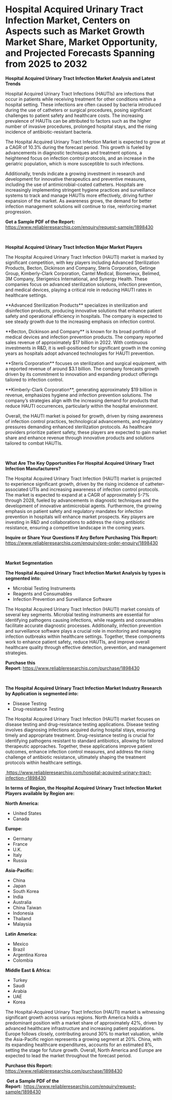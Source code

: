 <p><h1>Hospital Acquired Urinary Tract Infection Market, Centers on Aspects such as Market Growth Market Share, Market Opportunity, and Projected Forecasts Spanning from 2025 to 2032</h1></p><p><strong>Hospital Acquired Urinary Tract Infection Market Analysis and Latest Trends</strong></p>
<p><p>Hospital Acquired Urinary Tract Infections (HAUTIs) are infections that occur in patients while receiving treatment for other conditions within a hospital setting. These infections are often caused by bacteria introduced during the use of catheters or surgical procedures, posing significant challenges to patient safety and healthcare costs. The increasing prevalence of HAUTIs can be attributed to factors such as the higher number of invasive procedures, prolonged hospital stays, and the rising incidence of antibiotic-resistant bacteria.</p><p>The Hospital Acquired Urinary Tract Infection Market is expected to grow at a CAGR of 10.3% during the forecast period. This growth is fueled by advancements in diagnostic techniques and treatment options, a heightened focus on infection control protocols, and an increase in the geriatric population, which is more susceptible to such infections. </p><p>Additionally, trends indicate a growing investment in research and development for innovative therapeutics and preventive measures, including the use of antimicrobial-coated catheters. Hospitals are increasingly implementing stringent hygiene practices and surveillance systems to track and manage HAUTIs more effectively, driving further expansion of the market. As awareness grows, the demand for better infection management solutions will continue to rise, reinforcing market progression.</p></p>
<p><strong>Get a Sample PDF of the Report:&nbsp;</strong> <a href="https://www.reliableresearchiq.com/enquiry/request-sample/1898430?utm_campaign=3081&utm_medium=2&utm_source=Github&utm_content=ia&utm_term=12042025&utm_id=hospital-acquired-urinary-tract-infection">https://www.reliableresearchiq.com/enquiry/request-sample/1898430</a></p>
<p>&nbsp;</p>
<p><strong>Hospital Acquired Urinary Tract Infection Major Market Players</strong></p>
<p><p>The Hospital Acquired Urinary Tract Infection (HAUTI) market is marked by significant competition, with key players including Advanced Sterilization Products, Becton, Dickinson and Company, Steris Corporation, Getinge Group, Kimberly-Clark Corporation, Cantel Medical, Biomerieux, Belimed, 3M Company, Sterigenics International, and Synergy Health. These companies focus on advanced sterilization solutions, infection prevention, and medical devices, playing a critical role in reducing HAUTI rates in healthcare settings.</p><p>**Advanced Sterilization Products** specializes in sterilization and disinfection products, producing innovative solutions that enhance patient safety and operational efficiency in hospitals. The company is expected to see steady growth due to the increasing emphasis on infection control.</p><p>**Becton, Dickinson and Company** is known for its broad portfolio of medical devices and infection prevention products. The company reported sales revenue of approximately $17 billion in 2022. With continuous investments in R&D, it is well-positioned for significant growth in the coming years as hospitals adopt advanced technologies for HAUTI prevention.</p><p>**Steris Corporation** focuses on sterilization and surgical equipment, with a reported revenue of around $3.1 billion. The company forecasts growth driven by its commitment to innovation and expanding product offerings tailored to infection control.</p><p>**Kimberly-Clark Corporation**, generating approximately $19 billion in revenue, emphasizes hygiene and infection prevention solutions. The company’s strategies align with the increasing demand for products that reduce HAUTI occurrences, particularly within the hospital environment.</p><p>Overall, the HAUTI market is poised for growth, driven by rising awareness of infection control practices, technological advancements, and regulatory pressures demanding enhanced sterilization protocols. As healthcare providers prioritize patient safety, these players are expected to gain market share and enhance revenue through innovative products and solutions tailored to combat HAUTIs.</p></p>
<p>&nbsp;</p>
<p><strong>What Are The Key Opportunities For Hospital Acquired Urinary Tract Infection Manufacturers?</strong></p>
<p><p>The Hospital Acquired Urinary Tract Infection (HAUTI) market is projected to experience significant growth, driven by the rising incidence of catheter-associated UTIs and increasing awareness of infection control protocols. The market is expected to expand at a CAGR of approximately 5-7% through 2028, fueled by advancements in diagnostic techniques and the development of innovative antimicrobial agents. Furthermore, the growing emphasis on patient safety and regulatory mandates for infection prevention in hospitals will enhance market prospects. Key players are investing in R&D and collaborations to address the rising antibiotic resistance, ensuring a competitive landscape in the coming years.</p></p>
<p><strong>Inquire or Share Your Questions If Any Before Purchasing This Report:</strong> <a href="https://www.reliableresearchiq.com/enquiry/pre-order-enquiry/1898430?utm_campaign=3081&utm_medium=2&utm_source=Github&utm_content=ia&utm_term=12042025&utm_id=hospital-acquired-urinary-tract-infection">https://www.reliableresearchiq.com/enquiry/pre-order-enquiry/1898430</a></p>
<p>&nbsp;</p>
<p><strong>Market Segmentation</strong></p>
<p><strong>The Hospital Acquired Urinary Tract Infection Market Analysis by types is segmented into:</strong></p>
<p><ul><li>Microbial Testing Instruments</li><li>Reagents and Consumables</li><li>Infection Prevention and Surveillance Software</li></ul></p>
<p><p>The Hospital Acquired Urinary Tract Infection (HAUTI) market consists of several key segments. Microbial testing instruments are essential for identifying pathogens causing infections, while reagents and consumables facilitate accurate diagnostic processes. Additionally, infection prevention and surveillance software plays a crucial role in monitoring and managing infection outbreaks within healthcare settings. Together, these components work to enhance patient safety, reduce HAUTIs, and improve overall healthcare quality through effective detection, prevention, and management strategies.</p></p>
<p><strong>Purchase this Report:&nbsp;</strong><a href="https://www.reliableresearchiq.com/purchase/1898430?utm_campaign=3081&utm_medium=2&utm_source=Github&utm_content=ia&utm_term=12042025&utm_id=hospital-acquired-urinary-tract-infection">https://www.reliableresearchiq.com/purchase/1898430</a></p>
<p>&nbsp;</p>
<p><strong>The Hospital Acquired Urinary Tract Infection Market Industry Research by Application is segmented into:</strong></p>
<p><ul><li>Disease Testing</li><li>Drug-resistance Testing</li></ul></p>
<p><p>The Hospital Acquired Urinary Tract Infection (HAUTI) market focuses on disease testing and drug-resistance testing applications. Disease testing involves diagnosing infections acquired during hospital stays, ensuring timely and appropriate treatment. Drug-resistance testing is crucial for identifying pathogens resistant to standard antibiotics, allowing for tailored therapeutic approaches. Together, these applications improve patient outcomes, enhance infection control measures, and address the rising challenge of antibiotic resistance, ultimately shaping the treatment protocols within healthcare settings.</p></p>
<p><a href="https://www.reliableresearchiq.com/hospital-acquired-urinary-tract-infection-r1898430?utm_campaign=3081&utm_medium=2&utm_source=Github&utm_content=ia&utm_term=12042025&utm_id=hospital-acquired-urinary-tract-infection">&nbsp;https://www.reliableresearchiq.com/hospital-acquired-urinary-tract-infection-r1898430</a></p>
<p><strong>In terms of Region, the Hospital Acquired Urinary Tract Infection Market Players available by Region are:</strong></p>
<p>
    <p> <strong> North America: </strong>
        <ul>
            <li>United States</li>
            <li>Canada</li>
        </ul>
        </p> 
    <p> <strong> Europe: </strong>
        <ul>
            <li>Germany</li>
            <li>France</li>
            <li>U.K.</li>
            <li>Italy</li>
            <li>Russia</li>
        </ul>
        </p> 
    <p> <strong> Asia-Pacific: </strong>
        <ul>
            <li>China</li>
            <li>Japan</li>
            <li>South Korea</li>
            <li>India</li>
            <li>Australia</li>
            <li>China Taiwan</li>
            <li>Indonesia</li>
            <li>Thailand</li>
            <li>Malaysia</li>
        </ul>
        </p> 
    <p> <strong> Latin America: </strong>
        <ul>
            <li>Mexico</li>
            <li>Brazil</li>
            <li>Argentina Korea</li>
            <li>Colombia</li>
        </ul>
        </p> 
    <p> <strong> Middle East & Africa: </strong>
        <ul>
            <li>Turkey</li>
            <li>Saudi</li>
            <li>Arabia</li>
            <li>UAE</li>
            <li>Korea</li>
        </ul>
    </p>
    </p>
<p><p>The Hospital-Acquired Urinary Tract Infection (HAUTI) market is witnessing significant growth across various regions. North America holds a predominant position with a market share of approximately 42%, driven by advanced healthcare infrastructure and increasing patient populations. Europe follows closely, contributing around 30% to market valuation, while the Asia-Pacific region represents a growing segment at 20%. China, with its expanding healthcare expenditures, accounts for an estimated 8%, setting the stage for future growth. Overall, North America and Europe are expected to lead the market throughout the forecast period.</p></p>
<p><strong>Purchase this Report: </strong><a href="https://www.reliableresearchiq.com/purchase/1898430?utm_campaign=3081&utm_medium=2&utm_source=Github&utm_content=ia&utm_term=12042025&utm_id=hospital-acquired-urinary-tract-infection">https://www.reliableresearchiq.com/purchase/1898430</a></p>
<p>&nbsp;<strong>Get a Sample PDF of the Report:&nbsp;&nbsp;</strong><a href="https://www.reliableresearchiq.com/enquiry/request-sample/1898430?utm_campaign=3081&utm_medium=2&utm_source=Github&utm_content=ia&utm_term=12042025&utm_id=hospital-acquired-urinary-tract-infection">https://www.reliableresearchiq.com/enquiry/request-sample/1898430</a></p>
<p><strong></strong></p>
<p><p></p><p></p><p></p></p>